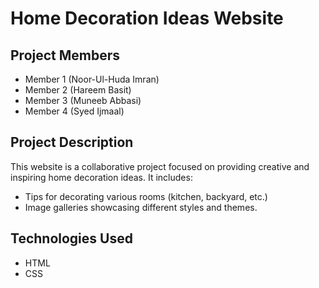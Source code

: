 # Home Decoration Ideas Website

## Project Members
- Member 1 (Noor-Ul-Huda Imran)
- Member 2 (Hareem Basit)
- Member 3 (Muneeb Abbasi) 
- Member 4 (Syed Ijmaal)

## Project Description
This website is a collaborative project focused on providing creative and inspiring home decoration ideas. It includes:
- Tips for decorating various rooms (kitchen, backyard, etc.)
- Image galleries showcasing different styles and themes.

## Technologies Used
- HTML
- CSS
